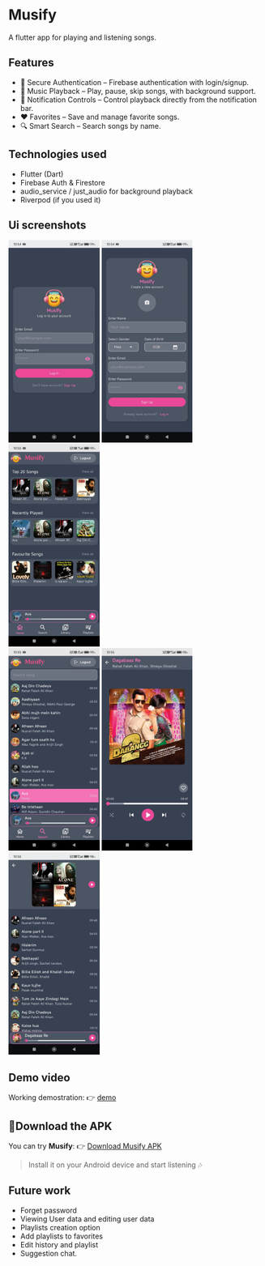 # Musify
A flutter app for playing and listening songs.

## Features
* 🔑 Secure Authentication – Firebase authentication with login/signup.
* 🎵 Music Playback – Play, pause, skip songs, with background support.
* 📱 Notification Controls – Control playback directly from the notification bar.
* ❤️ Favorites – Save and manage favorite songs.
* 🔍 Smart Search – Search songs by name.

## Technologies used
* Flutter (Dart)
* Firebase Auth & Firestore
* audio_service / just_audio for background playback
* Riverpod (if you used it)

## Ui screenshots
<img src='https://github.com/adnanflutterdev/Musify/blob/main/ui_snapshots/musify_1.jpg?raw=true' height='400'></img>
<img src='https://github.com/adnanflutterdev/Musify/blob/main/ui_snapshots/musify_2.jpg?raw=true' height='400'></img>
<img src='https://github.com/adnanflutterdev/Musify/blob/main/ui_snapshots/musify_3.jpg?raw=true' height='400'></img><br>
<img src='https://github.com/adnanflutterdev/Musify/blob/main/ui_snapshots/musify_4.jpg?raw=true' height='400'></img>
<img src='https://github.com/adnanflutterdev/Musify/blob/main/ui_snapshots/musify_5.jpg?raw=true' height='400'></img>
<img src='https://github.com/adnanflutterdev/Musify/blob/main/ui_snapshots/musify_6.jpg?raw=true' height='400'></img>

## Demo video
Working demostration:
👉 [demo](https://www.linkedin.com/posts/mohammad-adnan-346b82287_musify-app-working-video-activity-7361993879463563264-uNWx?utm_source=share&utm_medium=member_desktop&rcm=ACoAAEXDS2YBHux9oHHyDv4zhdlUorX52S9vpHg)

## 📱Download the APK
You can try **Musify**:
👉 [Download Musify APK](https://drive.google.com/file/d/1FjrfglKmJ9affCTh9PHUeokYq-M3Er1c/view?usp=drive_link)  
> Install it on your Android device and start listening 🎶  

## Future work
* Forget password
* Viewing User data and editing user data
* Playlists creation option
* Add playlists to favorites
* Edit history and playlist 
* Suggestion chat.
